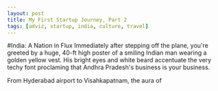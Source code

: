 ```yaml
---
layout: post
title: My First Startup Journey, Part 2
tags: [adviz, startup, india, culture, travel]
---
```


#India: A Nation in Flux
Immediately after stepping off the plane, you're greeted by a  huge, 40-ft high poster of a smiling Indian man wearing a golden yellow vest. His bright eyes and white beard accentuate the very techy font proclaming that Andhra Pradesh's business is your business.

From Hyderabad airport to Visahkapatnam, the aura of 